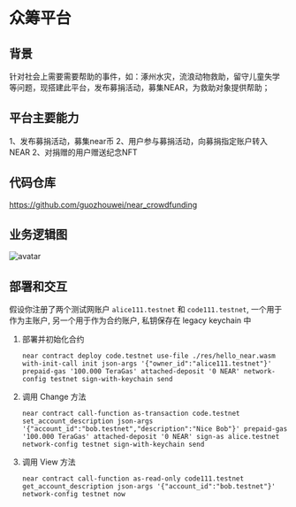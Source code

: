 # 众筹平台
## 背景
针对社会上需要需要帮助的事件，如：涿州水灾，流浪动物救助，留守儿童失学 等问题，现搭建此平台，发布募捐活动，募集NEAR，为救助对象提供帮助；
## 平台主要能力
1、发布募捐活动，募集near币
2、用户参与募捐活动，向募捐指定账户转入NEAR
2、对捐赠的用户赠送纪念NFT

## 代码仓库
https://github.com/guozhouwei/near_crowdfunding


## 业务逻辑图
![avatar](http://baidu.com/pic/doge.png)

## 部署和交互
假设你注册了两个测试网账户 `alice111.testnet` 和 `code111.testnet`, 一个用于作为主账户, 另一个用于作为合约账户, 私钥保存在 legacy keychain 中

1. 部署并初始化合约
    ```shell
    near contract deploy code.testnet use-file ./res/hello_near.wasm with-init-call init json-args '{"owner_id":"alice111.testnet"}' prepaid-gas '100.000 TeraGas' attached-deposit '0 NEAR' network-config testnet sign-with-keychain send
    ```
2. 调用 Change 方法
    ```shell
    near contract call-function as-transaction code.testnet set_account_description json-args '{"account_id":"bob.testnet","description":"Nice Bob"}' prepaid-gas '100.000 TeraGas' attached-deposit '0 NEAR' sign-as alice.testnet network-config testnet sign-with-keychain send
    ```
3. 调用 View 方法
    ```shell
    near contract call-function as-read-only code111.testnet get_account_description json-args '{"account_id":"bob.testnet"}' network-config testnet now
    ```


